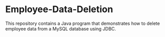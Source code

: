 # Employee-Data-Deletion
This repository contains a Java program that demonstrates how to delete employee data from a MySQL database using JDBC.
